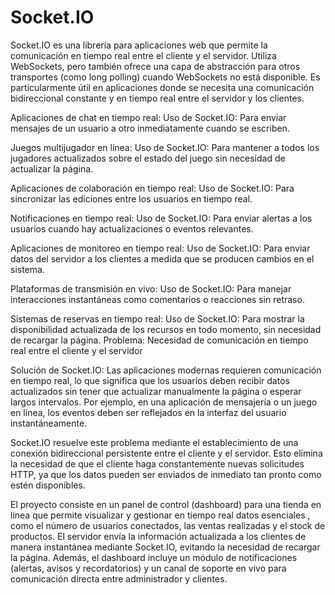# Socket.IO
Socket.IO es una librería para aplicaciones web que permite la comunicación en tiempo real entre el cliente y el servidor. Utiliza WebSockets, pero también ofrece una capa de abstracción para otros transportes (como long polling) cuando WebSockets no está disponible. Es particularmente útil en aplicaciones donde se necesita una comunicación bidireccional constante y en tiempo real entre el servidor y los clientes.

Aplicaciones de chat en tiempo real:
Uso de Socket.IO: Para enviar mensajes de un usuario a otro inmediatamente cuando se escriben.

Juegos multijugador en línea:
Uso de Socket.IO: Para mantener a todos los jugadores actualizados sobre el estado del juego sin necesidad de actualizar la página.

Aplicaciones de colaboración en tiempo real:
Uso de Socket.IO: Para sincronizar las ediciones entre los usuarios en tiempo real.

Notificaciones en tiempo real:
Uso de Socket.IO: Para enviar alertas a los usuarios cuando hay actualizaciones o eventos relevantes.

Aplicaciones de monitoreo en tiempo real:
Uso de Socket.IO: Para enviar datos del servidor a los clientes a medida que se producen cambios en el sistema.

Plataformas de transmisión en vivo:
Uso de Socket.IO: Para manejar interacciones instantáneas como comentarios o reacciones sin retraso.

Sistemas de reservas en tiempo real:
Uso de Socket.IO: Para mostrar la disponibilidad actualizada de los recursos en todo momento, sin necesidad de recargar la página.
Problema: Necesidad de comunicación en tiempo real entre el cliente y el servidor

Solución de Socket.IO:
Las aplicaciones modernas requieren comunicación en tiempo real, lo que significa que los usuarios deben recibir datos actualizados sin tener que actualizar manualmente la página o esperar largos intervalos. Por ejemplo, en una aplicación de mensajería o un juego en línea, los eventos deben ser reflejados en la interfaz del usuario instantáneamente.

Socket.IO resuelve este problema mediante el establecimiento de una conexión bidireccional persistente entre el cliente y el servidor. Esto elimina la necesidad de que el cliente haga constantemente nuevas solicitudes HTTP, ya que los datos pueden ser enviados de inmediato tan pronto como estén disponibles.

El proyecto consiste en un panel de control (dashboard) para una tienda en línea que permite visualizar y gestionar en tiempo real datos esenciales , como el número de usuarios conectados, las ventas realizadas y el stock de productos.
El servidor envía la información actualizada a los clientes de manera instantánea mediante Socket.IO, evitando la necesidad de recargar la página. Además, el dashboard incluye un módulo de notificaciones (alertas, avisos y recordatorios) y un canal de soporte en vivo para comunicación directa entre administrador y clientes. 
